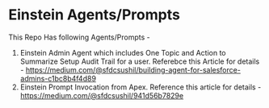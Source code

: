# Einstein Agents/Prompts

This Repo Has following Agents/Prompts - 

1. Einstein Admin Agent which includes One Topic and Action to Summarize Setup Audit Trail for a user. Referebce this Article for details -  https://medium.com/@sfdcsushil/building-agent-for-salesforce-admins-c1bc8b4f4d89
2. Einstein Prompt Invocation from Apex. Reference this article for details -  https://medium.com/@sfdcsushil/941d56b7829e